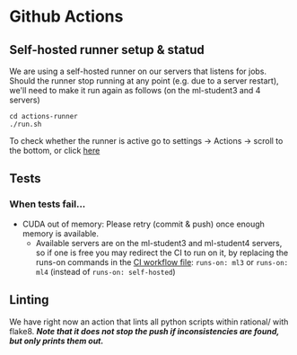 
# Github Actions

## Self-hosted runner setup & statud
We are using a self-hosted runner on our servers that listens for jobs.
Should the runner stop running at any point (e.g. due to a server restart), we'll need to
make it run again as follows  (on the ml-student3 and 4 servers)

    cd actions-runner
    ./run.sh
    
To check whether the runner is active go to settings -> Actions -> scroll to the bottom, or click [here](https://github.com/ml-research/rational_activations/settings/actions)

## Tests

### When tests fail...


- CUDA out of memory: Please retry (commit & push) once enough memory is available.
    - Available servers are on the ml-student3 and ml-student4 servers, so if one is free you may redirect the CI to run on it, by
    replacing the runs-on commands in the [CI workflow file](compile_and_test.yml):
        ``runs-on: ml3`` or ``runs-on: ml4`` (instead of ``runs-on: self-hosted``)
 
 
 ## Linting
 
 We have right now an action that lints all python scripts within rational/ with flake8.
 ***Note that it does not stop the push if inconsistencies are found, but only prints them out.***